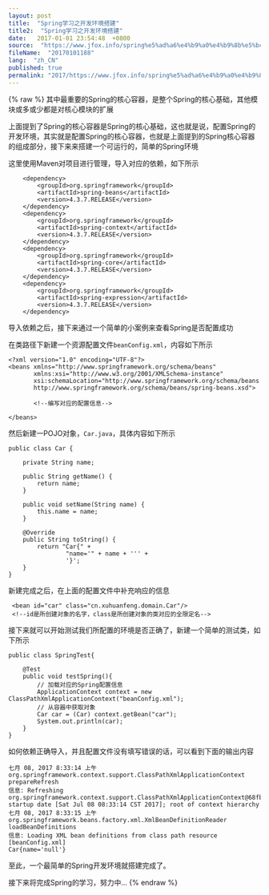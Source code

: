 ```yaml
---
layout: post
title:  "Spring学习之开发环境搭建"
title2:  "Spring学习之开发环境搭建"
date:   2017-01-01 23:54:48  +0800
source:  "https://www.jfox.info/spring%e5%ad%a6%e4%b9%a0%e4%b9%8b%e5%bc%80%e5%8f%91%e7%8e%af%e5%a2%83%e6%90%ad%e5%bb%ba.html"
fileName:  "20170101188"
lang:  "zh_CN"
published: true
permalink: "2017/https://www.jfox.info/spring%e5%ad%a6%e4%b9%a0%e4%b9%8b%e5%bc%80%e5%8f%91%e7%8e%af%e5%a2%83%e6%90%ad%e5%bb%ba.html"
---
```

{% raw %}
其中最重要的Spring的核心容器，是整个Spring的核心基础，其他模块或多或少都是对核心模块的扩展

上面提到了Spring的核心容器是Spring的核心基础，这也就是说，配置Spring的开发环境，其实就是配置Spring的核心容器，也就是上面提到的Spring核心容器的组成部分，接下来来搭建一个可运行的，简单的Spring环境

这里使用Maven对项目进行管理，导入对应的依赖，如下所示

        <dependency>
            <groupId>org.springframework</groupId>
            <artifactId>spring-beans</artifactId>
            <version>4.3.7.RELEASE</version>
        </dependency>
        <dependency>
            <groupId>org.springframework</groupId>
            <artifactId>spring-context</artifactId>
            <version>4.3.7.RELEASE</version>
        </dependency>
        <dependency>
            <groupId>org.springframework</groupId>
            <artifactId>spring-core</artifactId>
            <version>4.3.7.RELEASE</version>
        </dependency>
        <dependency>
            <groupId>org.springframework</groupId>
            <artifactId>spring-expression</artifactId>
            <version>4.3.7.RELEASE</version>
        </dependency>

导入依赖之后，接下来通过一个简单的小案例来查看Spring是否配置成功

在类路径下新建一个资源配置文件`beanConfig.xml`，内容如下所示

    <?xml version="1.0" encoding="UTF-8"?>
    <beans xmlns="http://www.springframework.org/schema/beans"
           xmlns:xsi="http://www.w3.org/2001/XMLSchema-instance" 
           xsi:schemaLocation="http://www.springframework.org/schema/beans 
           http://www.springframework.org/schema/beans/spring-beans.xsd">
    
           <!--编写对应的配置信息-->
    
    </beans>

然后新建一POJO对象，`Car.java`，具体内容如下所示

    public class Car {
    
        private String name;
    
        public String getName() {
            return name;
        }
    
        public void setName(String name) {
            this.name = name;
        }
    
        @Override
        public String toString() {
            return "Car{" +
                    "name='" + name + ''' +
                    '}';
        }
    }

新建完成之后，在上面的配置文件中补充响应的信息

     <bean id="car" class="cn.xuhuanfeng.domain.Car"/>
     <!--id是所创建对象的名字，class是所创建对象的类对应的全限定名-->

接下来就可以开始测试我们所配置的环境是否正确了，新建一个简单的测试类，如下所示

    public class SpringTest{
    
        @Test
        public void testSpring(){
            // 加载对应的Spring配置信息
            ApplicationContext context = new ClassPathXmlApplicationContext("beanConfig.xml");
            // 从容器中获取对象
            Car car = (Car) context.getBean("car");
            System.out.println(car);
        }
    }

如何依赖正确导入，并且配置文件没有填写错误的话，可以看到下面的输出内容

    七月 08, 2017 8:33:14 上午 org.springframework.context.support.ClassPathXmlApplicationContext prepareRefresh
    信息: Refreshing org.springframework.context.support.ClassPathXmlApplicationContext@68fb2c38: startup date [Sat Jul 08 08:33:14 CST 2017]; root of context hierarchy
    七月 08, 2017 8:33:15 上午 org.springframework.beans.factory.xml.XmlBeanDefinitionReader loadBeanDefinitions
    信息: Loading XML bean definitions from class path resource [beanConfig.xml]
    Car{name='null'}

至此，一个最简单的Spring开发环境就搭建完成了。

接下来将完成Spring的学习，努力中…
{% endraw %}